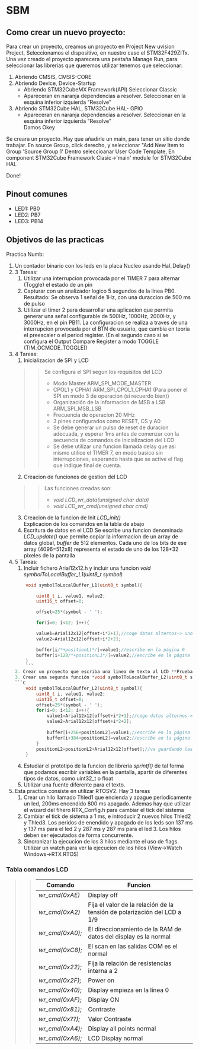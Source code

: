 # SBM

## Como crear un nuevo proyecto:
Para crear un proyecto, creamos un proyecto en Project New uvision Project, Seleccionamos el dispositivo, en nuestro caso el
STM32F429ZITx. Una vez creado el proyecto aparecera una pestaña Manage Run, para seleccionar las librerias que queremos utilizar tenemos que seleccionar:   
1. Abriendo CMSIS, CMSIS-CORE   
2. Abriendo Device, Device-Startup   
	- Abriendo STM32CubeMX Framework(API) Seleccionar Classic   
	- Apareceran en naranja dependencias a resolver. Seleccionar en la esquina inferior izquierda "Resolve"   
3. Abriendo STM32Cube HAL, STM32Cube HAL- GPIO  
	- Apareceran en naranja dependencias a resolver. Seleccionar en la esquina inferior izquierda "Resolve"  
Damos Okey  

Se creara un proyecto. Hay que añadirle un main, para tener un sitio donde trabajar.
En source Group, click derecho, y seleccionar "Add New Item to Group 'Source Group 1'
Dentro seleccioanar User Code Template, En component STM32Cube Framework Clasic->'main' module for STM32Cube HAL  

Done!

## Pinout comunes
* LED1: PB0
* LED2: PB7
* LED3: PB14
## Objetivos de las practicas
Practica Numb:
1. Un contador binario con los leds en la placa Nucleo usando Hal_Delay()  
2. 3 Tareas:
	1. Utilizar una interrupcion provocada por el TIMER 7 para alternar (Toggle) el estado de un pin
	2. Capturar con un analizador logico 5 segundos de la linea PB0. Resultado: Se observa 1 señal de 1Hz, con una duraccion de 500 ms de pulso
	3. Utilizar el timer 2 para desarrollar una aplicacion que permita generar una señal configurable de 500Hz, 1000Hz, 2000Hz, y 3000Hz, en el pin PB11. La configuracion se realiza a traves de una interrupcion provocada por el BTN de usuario, que cambia en teoria el preescaler o el period register. (En el segundo caso si se configura el Output Compare Register a modo TOGGLE (TIM_OCMODE_TOGGLE))
3. 4 Tareas:
	1. Inicializacion de SPI y LCD
	>> Se configura el SPI segun los requisitos del LCD 
	>> * Modo Master ARM_SPI_MODE_MASTER
	>> * CPOL1 y CPHA1 ARM_SPI_CPOL1_CPHA1 (Para poner el SPI en modo 3 de operacion (si recuerdo bien))
	>> * Organización de la informacion de MSB a LSB ARM_SPI_MSB_LSB
	>> * Frecuencia de operacion 20 MHz
	>> * 3 pines configurados como RESET, CS y A0
	>> * Se debe generar un pulso de reset de duracion adecuada, y esperar 1ms antes de comenzar con la secuencia de comandos de inicializacion del LCD
	>> * Se debe utilizar una funcion llamada delay que asi mismo utilice el TIMER 7, en modo basico sin interrupciones, esperando hasta que se active el flag que indique final de cuenta.
	>>  
	2. Creacion de funciones de gestion del LCD
	>> Las funciones creadas son:  
	>> * *void LCD_wr_data(unsigned char data)*
	>> * *void LCD_wr_cmd(unsigned char cmd)*
	>>
	3. Creacion de la funcion de Init *LCD_init()*  
	Explicacion de los comandos en la tabla de abajo
	4. Escritura de datos en el LCD
	Se escribe una funcion denominada *LCD_update()* que permite copiar la informacion de un array de datos global, *buffer* de 512 elementos. Cada uno de los bits de ese array (4096=512x8) representa el estado de uno de los 128*32 pixeles de la pantalla
4. 5 Tareas:
	1. Incluir fichero Arial12x12.h y incluir una funcion *void symbolToLocalBuffer_L1(uint8_t symbol)*
	```C
		void symbolToLocalBuffer_L1(uint8_t symbol){
	
			uint8_t i, value1, value2;
			uint16_t offset=0;
	
			offset=25*(symbol - ' ');
	
			for(i=0; i<12; i++){
	
			value1=Arial12x12[offset+i*2+1];//coge datos alternos-> uno si,uno no, empezando por el 1 en el valor 1 y el dos en el valor 2
			value2=Arial12x12[offset+i*2+2];
	
			buffer[i/*+positionL1*/]=value1;//escribe en la página 0
			buffer[i+128/*+positionL1*/]=value2;//escribe en la página 1
		} 
		```
	2. Crear un proyecto que escriba una linea de texto al LCD **Prueba de texto L1** Hay que modificar la funcion para que la anchura por cada letra no sea fija, y el texto se ajuste
	3. Crear una segunda función *void symbolToLocalBuffer_L2(uint8_t symbol)* que permita ver en la segunda linea el texto **Prueba de texto L2**
	```C
		void symbolToLocalBuffer_L2(uint8_t symbol){
			uint8_t i, value1, value2;
			uint16_t offset=0;
			offset=25*(symbol - ' ');
			for(i=0; i<12; i++){
				value1=Arial12x12[offset+i*2+1];//coge datos alternos-> uno si,uno no, empezando por el 1 en el valor 1 y el dos en el valor 2
				value2=Arial12x12[offset+i*2+2];
					
				buffer[i+256+positionL2]=value1;//escribe en la página 0
				buffer[i+384+positionL2]=value2;//escribe en la página 1
			}
			positionL2=positionL2+Arial12x12[offset];//va guardando las posiciones finales de las letras para que continue por ahí
		}
	```
	4. Estudiar el prototipo de la funcion de libreria *sprintf()* de tal forma que podamos escribir variables en la pantalla, apartir de diferentes tipos de datos, como uint32_t o float
	5. Utilizar una fuente diferente para el texto.
5. Esta practica consiste en utilizar RTOSV2. Hay 3 tareas
	1. Crear un hilo llamado Thled1 que encienda y apague periodicamente un led, 200ms encendido 800 ms apagado.
	Ademas hay que utilizar el wizard del fihero RTX_Config.h para cambiar el tick del sistema
	2. Cambiar el tick de sistema a 1 ms, e introducir 2 nuevos hilos Thled2 y Thled3. Los peridos de enendido y apagado de los leds son 137 ms y 137 ms para el led 2 y 287 ms y 287 ms para el led 3. Los hilos deben ser ejecutados de forma concurrente.
	3. Sincronizar la ejecucion de los 3 hilos mediante el uso de flags. Utilizar un watch para ver la ejecucion de los hilos (View->Watch Windows->RTX RTOS)

### Tabla comandos LCD
>> | Comando         | Funcion                                                                  |
>> |-----------------|--------------------------------------------------------------------------|
>> | *wr_cmd(0xAE)*  | Display off                                                              |
>> | *wr_cmd(0xA2)*  | Fija el valor de la relación de la tensión de polarización del LCD a 1/9 |
>> | *wr_cmd(0xA0);* | El direccionamiento de la RAM de datos del display es la normal          |
>> | *wr_cmd(0xC8);* | El scan en las salidas COM es el normal                                  |
>> | *wr_cmd(0x22);* | Fija la relación de resistencias interna a 2                             |
>> | *wr_cmd(0x2F);* | Power on                                                                 |
>> | *wr_cmd(0x40);* | Display empieza en la línea 0                                            |
>> | *wr_cmd(0xAF);* | Display ON                                                               |
>> | *wr_cmd(0x81);* | Contraste                                                                |
>> | *wr_cmd(0x??);* | Valor Contraste                                                          |
>> | *wr_cmd(0xA4);* | Display all points normal                                                |
>> | *wr_cmd(0xA6);* | LCD Display normal                                                       | 
	

	
